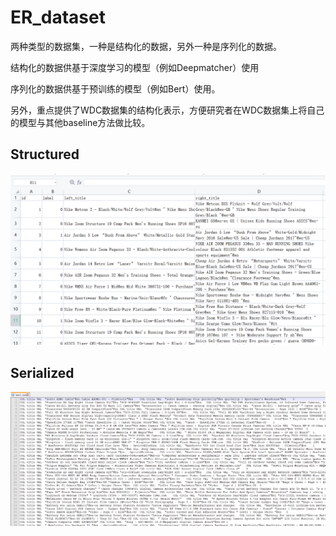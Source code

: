 # ER_dataset

两种类型的数据集，一种是结构化的数据，另外一种是序列化的数据。

结构化的数据供基于深度学习的模型（例如Deepmatcher）使用

序列化的数据供基于预训练的模型（例如Bert）使用。

另外，重点提供了WDC数据集的结构化表示，方便研究者在WDC数据集上将自己的模型与其他baseline方法做比较。

## Structured

![image-20221103165950914](assets/image-20221103165950914.png)

## Serialized

![image-20221103170016576](assets/image-20221103170016576.png)
